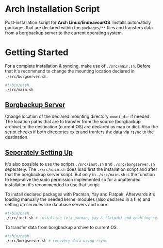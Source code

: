 # Arch Installation Script

Post-installation script for **Arch Linux/EndeavourOS**. Installs automaticly packages that are declared within the `packages/**` files and transfers data from a borgbackup server to the current operating system. 

# Getting Started

For a complete installation & syncing, make use of `./src/main.sh`. Before that It's recommend to change the mounting location declared in `./src/borgserver.sh`.

```bash
#!/bin/bash
./src/main.sh
```

## <u> Borgbackup Server </u>

Change location of the declared mounting directory `mount_dir` if needed. The location paths that are to transfer from the source (borgbackup archive) to the destination (current OS) are declared as map or dict. Also the script checks if both directories exits and tranfers the data via `rsync` to the destination.

## <u> Seperately Setting Up </u>

It's also possible to use the scripts `./src/inst.sh` and `./src/borgserver.sh` seperately. The `./src/main.sh` does load first the installation script and after that the borgbackup server script. But only in `./src/main.sh` is the function to keep-alive the sudo permission implemented so for a unattended installation it's recommended to use that script.

To install declared packages with Pacman, Yay and Flatpak. Afterwards it's loading manually the needed kernel modules (also declared in a file) and setting up services like database servers and more. 

```bash
#!/bin/bash
./src/inst.sh # installing (via pacman, yay & flatpak) and enabling services
```

To transfer data from borgbackup archive to current OS.

```bash
#!/bin/bash
./src/borgserver.sh # recovery data using rsync
```